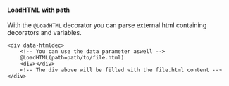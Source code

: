#### LoadHTML with path

With the ```@LoadHTML``` decorator you can parse external html containing decorators and variables.
````
<div data-htmldec>
    <!-- You can use the data parameter aswell -->
    @LoadHTML(path=path/to/file.html)
    <div></div>
    <!-- The div above will be filled with the file.html content -->
</div>
````